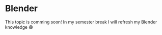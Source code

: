 # Blender

This topic is comming soon!
In my semester break I will refresh my Blender knowledge :smile:
